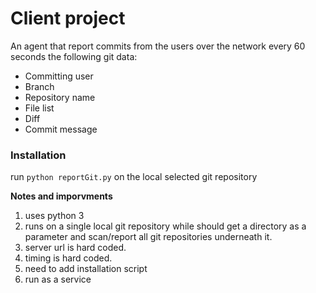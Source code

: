 
  
# Client project 

An agent that  report commits from the users over the network every 60 seconds the following git data:    
    
 - Committing user  
 - Branch  
 - Repository name  
 - File list  
 - Diff  
 - Commit message  
  
### Installation  
run `python reportGit.py` on the local selected git repository  
  
**Notes and imporvments**  
  
 1. uses python 3
 2. runs on a single local git repository while should get a directory as a parameter and scan/report all git repositories underneath it.  
 3. server url is hard coded.  
 4. timing is hard coded.  
 5. need to add installation script  
 6. run as a service